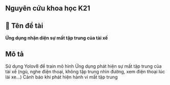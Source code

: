 ## Nguyên cứu khoa học K21

## 📌 **Tên đề tài**  
**Ứng dụng nhận diện sự mất tập trung của tài xế**   

## Mô tả
Sử dụng Yolov8 để train mô hình 
Ứng dụng phát hiện sự mất tập trung của tài xế (ngủ, nghe điện thoại, không tập trung nhìn đường, xem điện thoại lúc lái xe...)
Cảnh báo khi phát hiện hành vi mất tập trung

